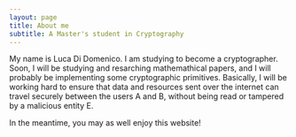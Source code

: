 ```yaml
---
layout: page
title: About me
subtitle: A Master's student in Cryptography
---
```


My name is Luca Di Domenico. I am studying to become a cryptographer. Soon, I will be studying and resarching mathemathical papers, and I will probably be implementing some cryptographic primitives. Basically, I will be working hard to ensure that data and resources sent over the internet can travel securely between the users A and B, without being read or tampered by a malicious entity E.

In the meantime, you may as well enjoy this website!
